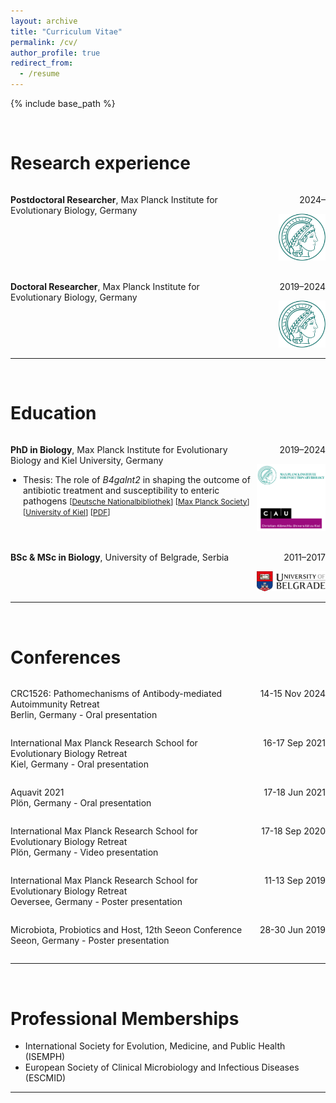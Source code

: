 ```yaml
---
layout: archive
title: "Curriculum Vitae"
permalink: /cv/
author_profile: true
redirect_from:
  - /resume
---
```


{% include base_path %}

<br/>


Research experience
======

<div style="display: flex; gap: 10px;">
  <!-- Left column -->
  <div style="flex: 7; text-align: left;">
    <p>
      <b>Postdoctoral Researcher</b>, Max Planck Institute for Evolutionary Biology, Germany
    </p>
  </div>
  
  <!-- Right column -->
  <div style="flex: 2; text-align: right;">
    <p>2024–</p>
    <img src="../images/mpi-logo_2.png" style="width: 75px; height: auto;">
  </div>
</div>

<hr style="height: 0; margin: 8px 0; border: none;">

<div style="display: flex; gap: 10px;">
  <!-- Left column -->
  <div style="flex: 7; text-align: left;">
    <p>
      <b>Doctoral Researcher</b>, Max Planck Institute for Evolutionary Biology, Germany
    </p>
  </div>
  
  <!-- Right column -->
  <div style="flex: 2; text-align: right;">
    <p>2019–2024</p>
    <img src="../images/mpi-logo_2.png" style="width: 75px; height: auto;">
  </div>
</div>

<hr>

<br/>



Education
======

<div style="display: flex; gap: 10px;">
  <!-- Left column -->
  <div style="flex: 7; text-align: left;">
    <p>
      <b>PhD in Biology</b>, Max Planck Institute for Evolutionary Biology and Kiel University, Germany
    </p>
    <ul style="margin: 0; padding-left: 20px;">
      <li>Thesis: The role of <em>B4galnt2</em> in shaping the outcome of antibiotic treatment and susceptibility to enteric pathogens
      <span style="font-size: 0.85em;">
          [<a href="https://d-nb.info/1342899571" target="_blank">Deutsche Nationalbibliothek</a>]
          [<a href="https://hdl.handle.net/21.11116/0000-000F-F017-8" target="_blank">Max Planck Society</a>]
          [<a href="https://macau.uni-kiel.de/receive/macau_mods_00005252" target="_blank">University of Kiel</a>]
          [<a href="../_data/Cepic_Aleksa_Dissertation.pdf" target="_blank">PDF</a>]
        </span>
      </li>
    </ul>
  </div>
  
  <!-- Right column -->
  <div style="flex: 2; text-align: right;">
    <p>2019–2024</p>
    <img src="../images/maxplanck-cau.png" style="width: 130px; height: auto;">
  </div>
</div>

<hr style="height: 0; margin: 8px 0; border: none;">

<div style="display: flex; gap: 10px;">
  <!-- Left column -->
  <div style="flex: 7; text-align: left;">
    <p>
      <b>BSc & MSc in Biology</b>, University of Belgrade, Serbia
    </p>
  </div>
  
  <!-- Right column -->
  <div style="flex: 2; text-align: right;">
    <p>2011–2017</p>
    <img src="../images/belgrade_uni.png" style="width: 125px; height: auto;">
  </div>
</div>

<hr>

<br/>

Conferences
======

<div style="display: flex; gap: 10px;">
  <div style="flex: 7; text-align: left;">
    <!-- First column with two paragraphs -->
    <p>CRC1526: Pathomechanisms of Antibody-mediated Autoimmunity Retreat<br> Berlin, Germany - Oral presentation</p>
  </div>
  <div style="flex: 2; text-align: right;">
    <!-- Second column with one paragraph -->
    <p>14-15 Nov 2024</p>
  </div>
</div>

<div style="display: flex; gap: 10px;">
  <div style="flex: 7; text-align: left;">
    <!-- First column with two paragraphs -->
    <p>International Max Planck Research School for Evolutionary Biology Retreat<br> Kiel, Germany - Oral presentation</p>
  </div>
  <div style="flex: 2; text-align: right;">
    <!-- Second column with one paragraph -->
    <p>16-17 Sep 2021</p>
  </div>
</div>

<div style="display: flex; gap: 10px;">
  <div style="flex: 7; text-align: left;">
    <!-- First column with two paragraphs -->
    <p>Aquavit 2021<br> Plön, Germany - Oral presentation</p>
  </div>
  <div style="flex: 2; text-align: right;">
    <!-- Second column with one paragraph -->
    <p>17-18 Jun 2021</p>
  </div>
</div>

<div style="display: flex; gap: 10px;">
  <div style="flex: 7; text-align: left;">
    <!-- First column with two paragraphs -->
    <p>International Max Planck Research School for Evolutionary Biology Retreat<br> Plön, Germany - Video presentation</p>
  </div>
  <div style="flex: 2; text-align: right;">
    <!-- Second column with one paragraph -->
    <p>17-18 Sep 2020</p>
  </div>
</div>

<div style="display: flex; gap: 10px;">
  <div style="flex: 7; text-align: left;">
    <!-- First column with two paragraphs -->
    <p>International Max Planck Research School for Evolutionary Biology Retreat<br> Oeversee, Germany - Poster presentation</p>
  </div>
  <div style="flex: 2; text-align: right;">
    <!-- Second column with one paragraph -->
    <p>11-13 Sep 2019</p>
  </div>
</div>

<div style="display: flex; gap: 10px;">
  <div style="flex: 7; text-align: left;">
    <!-- First column with two paragraphs -->
    <p>Microbiota, Probiotics and Host, 12th Seeon Conference<br> Seeon, Germany - Poster presentation</p>
  </div>
  <div style="flex: 2; text-align: right;">
    <!-- Second column with one paragraph -->
    <p>28-30 Jun 2019</p>
  </div>
</div>

<hr>

<br/>

Professional Memberships
======

- International Society for Evolution, Medicine, and Public Health (ISEMPH)
- European Society of Clinical Microbiology and Infectious Diseases (ESCMID)

<hr>

<br/>


